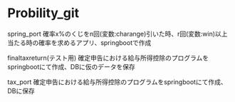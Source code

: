 # Probility_git



spring_port
確率x%のくじをn回(変数:charange)引いた時、r回(変数:win)以上当たる時の確率を求めるアプリ、springbootで作成

finaltaxreturn(テスト用)
確定申告における給与所得控除のプログラムをspringbootにて作成、DBに仮のデータを保存

tax_port
確定申告における給与所得控除のプログラムをspringbootにて作成、DBに保存